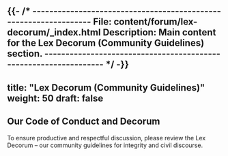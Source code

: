 {{- /* -----------------------------------------------------------------
      File: content/forum/lex-decorum/_index.html
      Description: Main content for the Lex Decorum (Community Guidelines) section.
    ----------------------------------------------------------------- */ -}}
---
title: "Lex Decorum (Community Guidelines)"
weight: 50
draft: false
---

## Our Code of Conduct and Decorum

To ensure productive and respectful discussion, please review the Lex Decorum – our community guidelines for integrity and civil discourse.